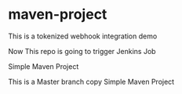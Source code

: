 # maven-project

This is a tokenized webhook integration demo

Now This repo is going to trigger Jenkins Job

Simple Maven Project

This is a Master branch copy
Simple Maven Project
